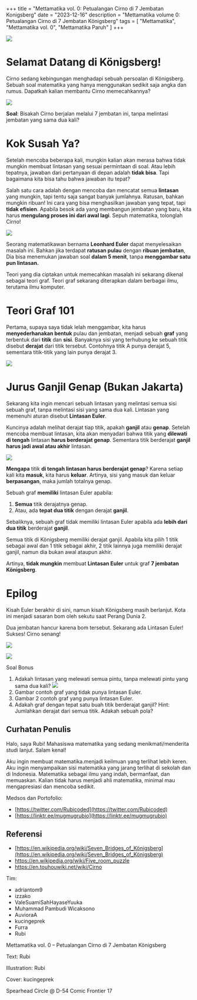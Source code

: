 +++
title = "Mettamatika vol. 0: Petualangan Cirno di 7 Jembatan Konigsberg"
date = "2023-12-16"
description = "Mettamatika volume 0: Petualangan Cirno di 7 Jembatan Königsberg"
tags = [
    "Mettamatika",
    "Mettamatika vol. 0",
    "Mettamatika Paruh"
]
+++

![](cover-cirno.png)

# Selamat Datang di Königsberg!

Cirno sedang kebingungan menghadapi sebuah persoalan di Königsberg. Sebuah soal matematika yang hanya menggunakan sedikit saja angka dan rumus. Dapatkah kalian membantu Cirno memecahkannya?

![](soal.png)
 
**Soal**: Bisakah Cirno berjalan melalui 7 jembatan ini, tanpa melintasi jembatan yang sama dua kali?

# Kok Susah Ya?

Setelah mencoba beberapa kali, mungkin kalian akan merasa bahwa tidak mungkin membuat lintasan yang sesuai permintaan di soal. Atau lebih tepatnya, jawaban dari pertanyaan di depan adalah **tidak bisa**. Tapi bagaimana kita bisa tahu bahwa jawaban itu tepat?

Salah satu cara adalah dengan mencoba dan mencatat semua **lintasan** yang mungkin, tapi tentu saja sangat banyak jumlahnya. Ratusan, bahkan mungkin ribuan! Ini cara yang bisa menghasilkan jawaban yang tepat, tapi **tidak efisien**. Apabila besok ada yang membangun jembatan yang baru, kita harus **mengulang proses ini dari awal lagi**. Sepuh matematika, tolonglah Cirno!

![](nguli.png)

Seorang matematikawan bernama **Leonhard Euler** dapat menyelesaikan masalah ini. Bahkan jika terdapat **ratusan pulau** dengan **ribuan jembatan**, Dia bisa menemukan jawaban soal **dalam 5 menit**, tanpa **menggambar satu pun lintasan.**

Teori yang dia ciptakan untuk memecahkan masalah ini sekarang dikenal sebagai teori graf. Teori graf sekarang diterapkan dalam berbagai ilmu, terutama ilmu komputer.

# Teori Graf 101

Pertama, supaya saya tidak lelah menggambar, kita harus **menyederhanakan bentuk** pulau dan jembatan, menjadi sebuah **graf** yang terbentuk dari **titik** dan **sisi**. Banyaknya sisi yang terhubung ke sebuah titik disebut **derajat** dari titik tersebut. Contohnya titik A punya derajat 5, sementara titik-titik yang lain punya derajat 3. 

![](graf-sebelum.png)

# Jurus Ganjil Genap (Bukan Jakarta)

Sekarang kita ingin mencari sebuah lintasan yang melintasi semua sisi sebuah graf, tanpa melintasi sisi yang sama dua kali. Lintasan yang memenuhi aturan disebut **Lintasan Euler**. 

Kuncinya adalah melihat derajat tiap titik, apakah **ganjil** atau **genap**. Setelah mencoba membuat lintasan, kita akan menyadari bahwa titik yang **dilewati di tengah** lintasan **harus berderajat genap**. Sementara titik berderajat **ganjil harus jadi awal atau akhir** lintasan.
 
![](gage.png)

**Mengapa** titik **di tengah lintasan harus berderajat genap**? Karena setiap kali kita **masuk**, kita harus **keluar**. Artinya, sisi yang masuk dan keluar **berpasangan**, maka jumlah totalnya genap.

Sebuah graf **memiliki** lintasan Euler apabila:
1. **Semua** titik derajatnya genap.
2. Atau, ada **tepat dua titik** dengan derajat **ganjil**.

Sebaliknya, sebuah graf tidak memiliki lintasan Euler apabila ada **lebih dari dua titik** berderajat **ganjil**.

Semua titik di Königsberg memiliki derajat ganjil. Apabila kita pilih 1 titik sebagai awal dan 1 titik sebagai akhir, 2 titik lainnya juga memiliki derajat ganjil, namun dia bukan awal ataupun akhir.

Artinya, **tidak mungkin** membuat **Lintasan Euler** untuk graf **7 jembatan Königsberg**.

# Epilog

Kisah Euler berakhir di sini, namun kisah Königsberg masih berlanjut. Kota ini menjadi sasaran bom oleh sekutu saat Perang Dunia 2. 

Dua jembatan hancur karena bom tersebut. Sekarang ada Lintasan Euler! Sukses! Cirno senang!

![](graf-setelah.png)

![](bom.png)

Soal Bonus
1. Adakah lintasan yang melewati semua pintu, tanpa melewati pintu yang sama dua kali?
![](ruangan-soal.png)
2. Gambar contoh graf yang tidak punya lintasan Euler.
3. Gambar 2 contoh graf yang punya lintasan Euler.
3. Adakah graf dengan tepat satu buah titik berderajat ganjil? Hint: Jumlahkan derajat dari semua titik. Adakah sebuah pola? 

## Curhatan Penulis
Halo, saya Rubi! Mahasiswa matematika yang sedang menikmati/menderita studi lanjut. Salam kenal! 

Aku ingin membuat matematika.menjadi keilmuan yang terlihat lebih keren. Aku ingin menyampaikan sisi matematika yang jarang terlihat di sekolah dan di Indonesia. Matematika sebagai ilmu yang indah, bermanfaat, dan memuaskan. Kalian tidak harus menjadi ahli matematika, minimal mau mengapresiasi dan mencoba sedikit.

Medsos dan Portofolio:
* [https://twitter.com/Rubicoded](https://twitter.com/Rubicoded)
* [https://linktr.ee/mugmugrubio](https://linktr.ee/mugmugrubio)

 
## Referensi
* [https://en.wikipedia.org/wiki/Seven_Bridges_of_Königsberg](https://en.wikipedia.org/wiki/Seven_Bridges_of_Königsberg)
* https://en.wikipedia.org/wiki/Five_room_puzzle
* https://en.touhouwiki.net/wiki/Cirno

Tim:
* adriantom9
* izzako
* ValeSuamiSahHayaseYuuka
* Muhammad Pambudi Wicaksono
* AuvioraA
* kucingeprek
* Furra
* Rubi

Mettamatika vol. 0 – Petualangan Cirno di 7 Jembatan Königsberg

Text: Rubi

Illustration: Rubi

Cover: kucingeprek

Spearhead Circle @ D-54 Comic Frontier 17